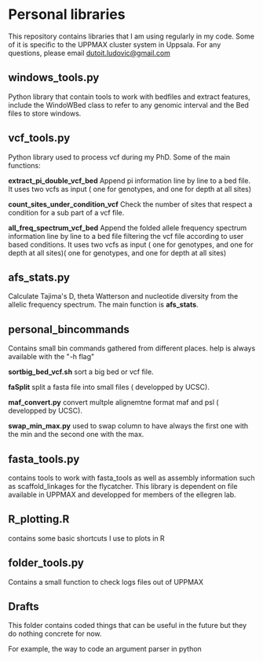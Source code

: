# Personal libraries

This repository contains libraries that I am using regularly in my code. 
Some of it is specific to the UPPMAX cluster system in Uppsala.
For any questions, please email dutoit.ludovic@gmail.com


## windows_tools.py

Python library that contain tools to work with bedfiles and extract features, include the WindoWBed class to refer to any genomic interval and the Bed files to store windows.


## vcf_tools.py
Python library used to process vcf during my PhD. Some of the main functions:

**extract_pi_double_vcf_bed**
Append pi information line by line to a bed file. It uses two vcfs as input ( one for genotypes, and one for depth at all sites)

**count_sites_under_condition_vcf**
Check the number of sites that respect a condition for a sub part of a vcf file.

**all_freq_spectrum_vcf_bed**
Append the folded allele frequency spectrum information line by line to a bed file filtering the vcf file according to user based conditions. It uses two vcfs as input ( one for genotypes, and one for depth at all sites)( one for genotypes, and one for depth at all sites)



## afs_stats.py

Calculate Tajima's D, theta Watterson and nucleotide diversity from the allelic frequency spectrum. The main function is **afs_stats**.

## personal_bincommands
Contains small bin commands gathered from different places. help is always available with the "-h flag"

**sortbig_bed_vcf.sh** sort a big bed or vcf file.

**faSplit**  split a fasta file into small files ( developped by UCSC).

**maf_convert.py**  convert multple alignemtne format maf and psl ( developped by UCSC).

**swap_min_max.py**  used to swap column to have always the first one with the min and the second one with the max.


## fasta_tools.py

contains tools to work with fasta_tools as well as assembly information such as scaffold_linkages for the flycatcher. This library is dependent on file available in UPPMAX and developped for members of the ellegren lab.

## R_plotting.R
contains some basic shortcuts I use to plots in R

## folder_tools.py

Contains a small function to  check logs files out of UPPMAX

## Drafts

This folder contains coded things that can be useful in the future but they do nothing concrete for now.

For example, the way to code an argument parser in python
